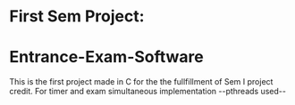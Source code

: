 # First Sem Project:

# Entrance-Exam-Software

This is the first project made in C for the the fullfillment of Sem I project credit.
For timer and exam simultaneous implementation --pthreads used--
